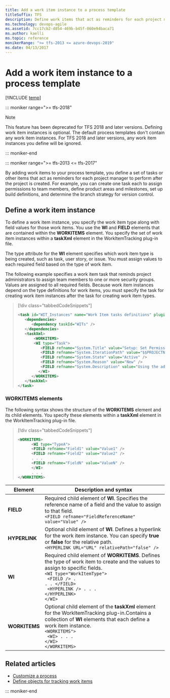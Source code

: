 ```yaml
---
title: Add a work item instance to a process template
titleSuffix: TFS
description: Define work items that act as reminders for each project manager to perform after a project is created in Team Foundation Server
ms.technology: devops-agile
ms.assetid: 7cc17cb2-d854-469b-b45f-060e94baca71
ms.author: kaelli
ms.topic: reference
monikerRange: ">= tfs-2013 <= azure-devops-2019"
ms.date: 04/13/2017
---
```


# Add a work item instance to a process template

[!INCLUDE [temp](../../includes/version-tfs-2013-2017.md)]

::: moniker range=">= tfs-2018"

> [!NOTE]  
> This feature has been deprecated for TFS 2018 and later
> versions. Defining work item instances is optional. The default process templates don't
> contain any work item instances. For TFS 2018 and later versions, any work item
> instances you define will be ignored.

::: moniker-end

::: moniker range=">= tfs-2013 <= tfs-2017"

By adding work items to your process template, you define a set of tasks or other items that act as reminders for each project manager to perform after the project is created. For example, you can create one task each to assign permissions to team members, define product areas and milestones, set up build definitions, and determine the branch strategy for version control.

<a name="defining"></a>

## Define a work item instance

To define a work item instance, you specify the work item type along with field values for those work items. You use the **WI** and **FIELD** elements that are contained within the **WORKITEMS** element. You specify the set of work item instances within a **taskXml** element in the WorkItemTracking plug-in file.

The type attribute for the **WI** element specifies which work item type is being created, such as task, user story, or issue. You must assign values to each required field based on the type of work item.

The following example specifies a work item task that reminds project administrators to assign team members to one or more security groups. Values are assigned to all required fields. Because work item instances depend on the type definitions for work items, you must specify the task for creating work item instances after the task for creating work item types.

> [!div class="tabbedCodeSnippets"]
>
> ```XML
> <task id="WIT_Instances" name="Work Item tasks definitions" plugin="Microsoft.ProjectCreationWizard.WorkItemTracking" completionMessage="Work item instances created">
>    <dependencies>
>       <dependency taskId="WITs" />
>    </dependencies>
>    <taskXml>
>        <WORKITEMS>
>        <WI type="Task">
>           <FIELD refname="System.Title" value="Setup: Set Permissions" />
>           <FIELD refname="System.IterationPath" value="$$PROJECTNAME$$\Iteration 0" />
>           <FIELD refname="System.State" value="Active" />
>           <FIELD refname="System.Reason" value="New" />
>           <FIELD refname="System.Description" value="Using the admin UI in Visual Studio adds team members to one of the three groups: Project administrators, Contributors, or Readers." />
>          </WI>
>       </WORKITEMS>
>    </taskXml>
> </task>
> ```

<a name="elements"></a>

### WORKITEMS elements

The following syntax shows the structure of the **WORKITEMS** element and its child elements. You specify these elements within a **taskXml** element in the WorkItemTracking plug-in file.

> [!div class="tabbedCodeSnippets"]
>
> ```XML
> <WORKITEMS>
>       <WI type="TypeA">
>       <FIELD refname="Field1" value="Value1" />
>       <FIELD refname="Field2" value="Value2" />
>       . . .
>       <FIELD refname="FieldN" value="ValueN" />
>       </WI>
>       . . .
> </WORKITEMS>
> ```

| Element       | Description and syntax                                                                                                                                                                                                                                                                      |
| ------------- | ------------------------------------------------------------------------------------------------------------------------------------------------------------------------------------------------------------------------------------------------------------------------------------------- |
| **FIELD**     | Required child element of **WI**. Specifies the reference name of a field and the value to assign to that field.<br />`<FIELD refname="FieldReferenceName" value="Value" />`                                                                                                                |
| **HYPERLINK** | Optional child element of **WI**. Defines a hyperlink for the work item instance. You can specify **true** or **false** for the relative path.<br />`<HYPERLINK URL="URL" relativePath="false" />`                                                                                          |
| **WI**        | Required child element of **WORKITEMS**. Defines the type of work item to create and the values to assign to specific fields.<br/><code>&lt;WI type="WorkItemType"&gt; <br/> &lt;FIELD /&gt; . . . &lt;/FIELD&gt;<br/> &lt;HYPERLINK /&gt; . . . &lt;/HYPERLINK&gt;<br/>&lt;/WI&gt; </code> |
| **WORKITEMS** | Optional child element of the **taskXml** element for the WorkItemTracking plug-in.Contains a collection of **WI** elements that each define a work item instance.<br/><code>&lt;WORKITEMS"&gt; <br/> &lt;WI&gt; . . . &lt;/WI&gt;<br/>&lt;/WORKITEMS&gt; </code>                           |

## Related articles

- [Customize a process](customize-process.md)
- [Define objects for tracking work items](define-objects-track-work-items-plug-in.md)

::: moniker-end

